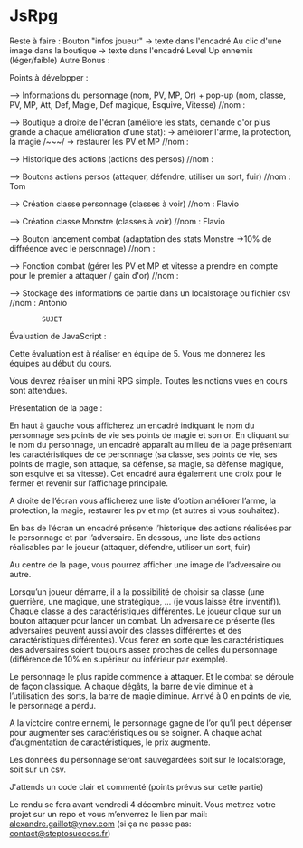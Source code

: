 # JsRpg

Reste à faire :
   Bouton "infos joueur" -> texte dans l'encadré
   Au clic d'une image dans la boutique -> texte dans l'encadré
   Level Up ennemis (léger/faible)
Autre Bonus :


Points à développer :

--> Informations du personnage (nom, PV, MP, Or) + pop-up (nom, classe, PV, MP, Att, Def, Magie, Def magique, Esquive, Vitesse)
//nom :

--> Boutique a droite de l'écran (améliore les stats, demande d'or plus grande a chaque amélioration d'une stat): -> améliorer l'arme, la protection, la magie /~~~/ -> restaurer les PV et MP
//nom :

--> Historique des actions (actions des persos)
//nom :

--> Boutons actions persos (attaquer, défendre, utiliser un sort, fuir)
//nom : Tom

--> Création classe personnage (classes à voir)
//nom : Flavio

--> Création classe Monstre (classes à voir)
//nom : Flavio

--> Bouton lancement combat (adaptation des stats Monstre ->10% de diffréence avec le personnage)
//nom :

--> Fonction combat (gérer les PV et MP et vitesse a prendre en compte pour le premier a attaquer / gain d'or)
//nom :

--> Stockage des informations de partie dans un localstorage ou fichier csv
//nom : Antonio


            SUJET
            
Évaluation de JavaScript :

Cette évaluation est à réaliser en équipe de 5. Vous me donnerez les équipes au début du cours.

Vous devrez réaliser un mini RPG simple. Toutes les notions vues en cours sont attendues.

Présentation de la page :

En haut à gauche vous afficherez un encadré indiquant le nom du personnage ses points de vie ses points de magie et son or.
En cliquant sur le nom du personnage, un encadré apparaît au milieu de la page présentant les caractéristiques de ce personnage (sa classe, ses points de vie, ses points de magie, son attaque, sa défense, sa magie, sa défense magique, son esquive et sa vitesse). Cet encadré aura également une croix pour le fermer et revenir sur l’affichage principale. 

A droite de l’écran vous afficherez une liste d’option améliorer l’arme, la protection, la magie, restaurer les pv et mp (et autres si vous souhaitez).

En bas de l’écran un encadré présente l’historique des actions réalisées par le personnage et par l’adversaire. 
En dessous, une liste des actions réalisables par le joueur (attaquer, défendre, utiliser un sort, fuir)

Au centre de la page, vous pourrez afficher une image de l’adversaire ou autre.

Lorsqu’un joueur démarre, il a la possibilité de choisir sa classe (une guerrière, une magique, une stratégique, … (je vous laisse être inventif)). Chaque classe a des caractéristiques différentes. 
Le joueur clique sur un bouton attaquer pour lancer un combat. Un adversaire ce présente (les adversaires peuvent aussi avoir des classes différentes et des caractéristiques différentes). Vous ferez en sorte que les caractéristiques des adversaires soient toujours assez proches de celles du personnage (différence de 10% en supérieur ou inférieur par exemple). 

Le personnage le plus rapide commence à attaquer. Et le combat se déroule de façon classique. A chaque dégâts, la barre de vie diminue et à l’utilisation des sorts, la barre de magie diminue. Arrivé à 0 en points de vie, le personnage a perdu.

A la victoire contre ennemi, le personnage gagne de l’or qu’il peut dépenser pour augmenter ses caractéristiques ou se soigner. A chaque achat d’augmentation de caractéristiques, le prix augmente.

Les données du personnage seront sauvegardées soit sur le localstorage, soit sur un csv.

J'attends un code clair et commenté (points prévus sur cette partie)

Le rendu se fera avant vendredi 4 décembre minuit. Vous mettrez votre projet sur un repo et vous m’enverrez le lien par mail: alexandre.gaillot@ynov.com (si ça ne passe pas: contact@steptosuccess.fr)